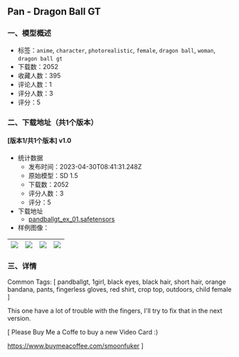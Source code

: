 ## Pan - Dragon Ball GT
### 一、模型概述

- 标签：`anime`, `character`, `photorealistic`, `female`, `dragon ball`, `woman`, `dragon ball gt`
- 下载数：2052
- 收藏人数：395
- 评论人数：1
- 评分人数：3
- 评分：5

### 二、下载地址（共1个版本）

#### [版本1/共1个版本] v1.0

- 统计数据
  - 发布时间：2023-04-30T08:41:31.248Z
  - 原始模型：SD 1.5
  - 下载数：2052
  - 评分人数：3
  - 评分：5
- 下载地址
  - [pandballgt_ex_01.safetensors](https://civitai.com/api/download/models/58748)
- 样例图像：

| <img src="https://image.civitai.com/xG1nkqKTMzGDvpLrqFT7WA/67ee3704-cd28-410a-3ea9-b451f9d9a400/width=450/640047.jpeg" /> | <img src="https://image.civitai.com/xG1nkqKTMzGDvpLrqFT7WA/3bebabbd-e2fd-4317-ac10-5e62a0ffc700/width=450/640048.jpeg" /> | <img src="https://image.civitai.com/xG1nkqKTMzGDvpLrqFT7WA/af6edb8d-2647-4f35-aad6-d668b4116900/width=450/640049.jpeg" /> | <img src="https://image.civitai.com/xG1nkqKTMzGDvpLrqFT7WA/00291df2-feaa-42aa-fd9a-4f704cbf6800/width=450/640052.jpeg" /> |
| ---- | ---- | ---- | ---- |


### 三、详情
<p>Common Tags: [ pandballgt, 1girl, black eyes, black hair, short hair, orange bandana, pants, fingerless gloves, red shirt, crop top, outdoors, child female ]</p><p></p><p>This one have a lot of trouble with the fingers, I'll try to fix that in the next version.</p><p></p><p>[ Please Buy Me a Coffe to buy a new Video Card :)</p><p><a target="_blank" rel="ugc" href="https://www.buymeacoffee.com/smoonfuker">https://www.buymeacoffee.com/smoonfuker</a> ]</p>